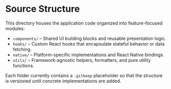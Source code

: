 # Source Structure

This directory houses the application code organized into feature-focused modules:

- `components/` – Shared UI building blocks and reusable presentation logic.
- `hooks/` – Custom React hooks that encapsulate stateful behavior or data fetching.
- `native/` – Platform-specific implementations and React Native bindings.
- `utils/` – Framework-agnostic helpers, formatters, and pure utility functions.

Each folder currently contains a `.gitkeep` placeholder so that the structure is versioned until concrete implementations are added.

